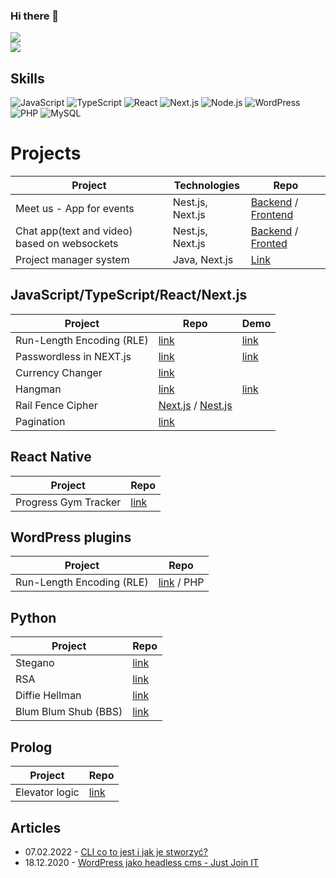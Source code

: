 ### Hi there 👋
<a href="https://sebastiansiejek.dev"><img src="https://img.shields.io/badge/sebastiansiejek.dev-3CEAB8?style=for-the-badge" /></a>
<br/>
<a href="https://linkedin.com/in/sebastiansiejek"><img src="https://img.shields.io/badge/@sebastiansiejek-%230077B5.svg?style=for-the-badge&logo=linkedin&logoColor=white" /></a>


## Skills

![JavaScript](https://img.shields.io/badge/JavaScript-F7DF1E?style=for-the-badge&logo=javascript&logoColor=black)
![TypeScript](https://img.shields.io/badge/TypeScript-007ACC?style=for-the-badge&logo=typescript&logoColor=white)
![React](https://img.shields.io/badge/React-20232A?style=for-the-badge&logo=react&logoColor=61DAFB)
![Next.js](https://img.shields.io/badge/Next-black?style=for-the-badge&logo=next.js&logoColor=white)
![Node.js](https://img.shields.io/badge/Node.js-339933?style=for-the-badge&logo=nodedotjs&logoColor=white)
![WordPress](https://img.shields.io/badge/WordPress-21759B?style=for-the-badge&logoColor=21759b)
![PHP](https://img.shields.io/badge/PHP-777BB4?style=for-the-badge&logo=php&logoColor=white)
![MySQL](https://img.shields.io/badge/mysql-%2300f.svg?style=for-the-badge&logo=mysql&logoColor=white)

# Projects
Project | Technologies | Repo
--- | --- | ---
Meet us - App for events | Nest.js, Next.js | [Backend](https://github.com/sebastiansiejek/meet.us-backend) / [Frontend](https://github.com/sebastiansiejek/meet.us-frontend)
Chat app(text and video) based on websockets | Nest.js, Next.js | [Backend](https://github.com/sebastiansiejek/sd-communicator-backend) / [Fronted](https://github.com/sebastiansiejek/sd-communicator-frontend)
Project manager system | Java, Next.js | [Link](https://github.com/sdr-projects-manager)

## JavaScript/TypeScript/React/Next.js
Project | Repo | Demo
--- | --- | ---
Run-Length Encoding (RLE) | [link](https://github.com/sebastiansiejek/rle) | [link](https://rle.vercel.app/)
Passwordless in NEXT.js | [link](https://github.com/sebastiansiejek/passwordless-auth) | [link](https://passwordless-auth.vercel.app/)
Currency Changer | [link](https://github.com/sebastiansiejek/currency-changer)
Hangman | [link](https://github.com/sebastiansiejek/hangman) | [link](https://ss-hangman.herokuapp.com/)
Rail Fence Cipher | [Next.js](https://github.com/sebastiansiejek/rail-fence-cipher-js) / [Nest.js](https://github.com/sebastiansiejek/rail-fence-cipher-backend)
Pagination | [link](https://github.com/sebastiansiejek/pagination-js)

## React Native
Project | Repo
--- | ---
Progress Gym Tracker| [link](https://github.com/sebastiansiejek/progress-gym-tracker)

## WordPress plugins
Project | Repo
--- | ---
Run-Length Encoding (RLE) | [link](https://github.com/sebastiansiejek/shared-uploads-directory-wp) / PHP

## Python
Project | Repo
--- | ---
Stegano | [link](https://github.com/sebastiansiejek/stegano-python)
RSA | [link](https://github.com/sebastiansiejek/python-rsa)
Diffie Hellman | [link](https://github.com/sebastiansiejek/diffie-hellman-algorithm)
Blum Blum Shub (BBS) | [link](https://github.com/sebastiansiejek/blum-blum-shub)

## Prolog
Project | Repo
--- | ---
Elevator logic | [link](https://github.com/sebastiansiejek/elevators-logic)

## Articles
* 07.02.2022 - <a href="https://www.empressia.pl/blog/290-cli-co-to-jest-jak-stworzyc" target="_blank">CLI co to jest i jak je stworzyć?</a>
* 18.12.2020 - <a href="https://geek.justjoin.it/wordpress-jako-headless-cms" target="_blank">WordPress jako headless cms - Just Join IT</a>
